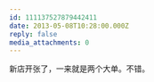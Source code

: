```yaml
---
id: 111137527879442411
date: 2013-05-08T10:28:00.000Z
reply: false
media_attachments: 0
---
```


新店开张了，一来就是两个大单。不错。

